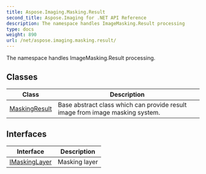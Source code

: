 ```yaml
---
title: Aspose.Imaging.Masking.Result
second_title: Aspose.Imaging for .NET API Reference
description: The namespace handles ImageMasking.Result processing
type: docs
weight: 890
url: /net/aspose.imaging.masking.result/
---
```

The namespace handles ImageMasking.Result processing.

## Classes

| Class | Description |
| --- | --- |
| [MaskingResult](./maskingresult/) | Base abstract class which can provide result image from image masking system. |
## Interfaces

| Interface | Description |
| --- | --- |
| [IMaskingLayer](./imaskinglayer/) | Masking layer |


